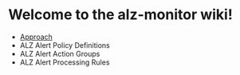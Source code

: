 # Welcome to the alz-monitor wiki!

- [Approach](approach)
- ALZ Alert Policy Definitions
- ALZ Alert Action Groups
- ALZ Alert Processing Rules